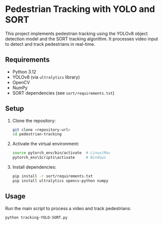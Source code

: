 # Pedestrian Tracking with YOLO and SORT

This project implements pedestrian tracking using the YOLOv8 object detection model and the SORT tracking algorithm. It processes video input to detect and track pedestrians in real-time.

## Requirements

- Python 3.12
- YOLOv8 (via `ultralytics` library)
- OpenCV
- NumPy
- SORT dependencies (see `sort/requirements.txt`)

## Setup

1. Clone the repository:
   ```bash
   git clone <repository-url>
   cd pedestrian-tracking
   ```

2. Activate the virtual environment:
   ```bash
   source pytorch_env/bin/activate  # Linux/Mac
   pytorch_env\Scripts\activate     # Windows
   ```

3. Install dependencies:
   ```bash
   pip install -r sort/requirements.txt
   pip install ultralytics opencv-python numpy
   ```

## Usage

Run the main script to process a video and track pedestrians:
```bash
python tracking-YOLO-SORT.py
```

